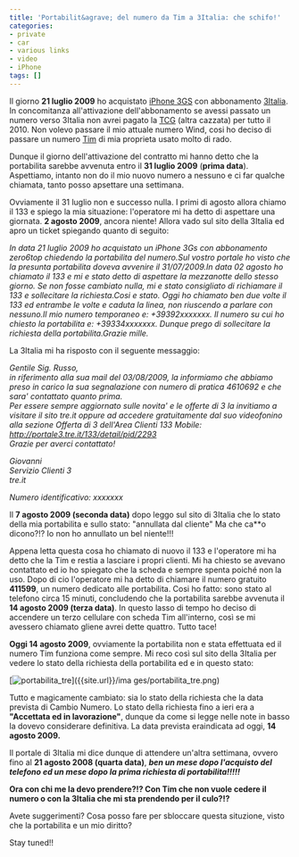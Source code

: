```yaml
---
title: 'Portabilit&agrave; del numero da Tim a 3Italia: che schifo!'
categories:
- private
- car
- various links
- video
- iPhone
tags: []
---
```

Il giorno **21 luglio 2009** ho acquistato [iPhone
3GS](http://www.apple.com/it/iphone/) con abbonamento
[3Italia](http://www.tre.it). In concomitanza all'attivazione dell'abbonamento
se avessi passato un numero verso 3Italia non avrei pagato la
[TCG](http://it.wikipedia.org/wiki/Tassa_di_concessione_governativa) (altra
cazzata) per tutto il 2010. Non volevo passare il mio attuale numero Wind,
cosi ho deciso di passare un numero [Tim](http://www.tim.it) di mia proprieta
usato molto di rado.

Dunque il giorno dell'attivazione del contratto mi hanno detto che la
portabilita sarebbe avvenuta entro il **31 luglio 2009** (**prima data**).
Aspettiamo, intanto non do il mio nuovo numero a nessuno e ci far qualche
chiamata, tanto posso apsettare una settimana.

Ovviamente il 31 luglio non e successo nulla. I primi di agosto allora chiamo
il 133 e spiego la mia situazione: l'operatore mi ha detto di aspettare una
giornata. **2 agosto 2009**, ancora niente! Allora vado sul sito della 3Italia
ed apro un ticket spiegando quanto di seguito:

_In data 21 luglio 2009 ho acquistato un iPhone 3Gs con abbonamento zero6top
chiedendo la portabilita del numero.Sul vostro portale ho visto che la
presunta portabilita doveva avvenire il 31/07/2009.In data 02 agosto ho
chiamato il 133 e mi e stato detto di aspettare la mezzanotte dello stesso
giorno. Se non fosse cambiato nulla, mi e stato consigliato di richiamare il
133 e sollecitare la richiesta.Cosi e stato. Oggi ho chiamato ben due volte il
133 ed entrambe le volte e caduta la linea, non riuscendo a parlare con
nessuno.Il mio numero temporaneo e: +39392xxxxxxx. Il numero su cui ho chiesto
la portabilita e: +39334xxxxxxx. Dunque prego di sollecitare la richiesta
della portabilita.Grazie mille._

La 3Italia mi ha risposto con il seguente messaggio:

_Gentile Sig. Russo,  
in riferimento alla sua mail del 03/08/2009, la informiamo che abbiamo preso
in carico la sua segnalazione con numero di pratica 4610692 e che sara'
contattato quanto prima.  
Per essere sempre aggiornato sulle novita' e le offerte di 3 la invitiamo a
visitare il sito tre.it oppure ad accedere gratuitamente dal suo videofonino
alla sezione Offerta di 3 dell'Area Clienti 133 Mobile:  
<http://portale3.tre.it/133/detail/pid/2293>  
Grazie per averci contattato!_

_Giovanni  
Servizio Clienti 3  
tre.it_

_Numero identificativo: xxxxxxx_

Il **7 agosto 2009 (seconda data)** dopo leggo sul sito di 3Italia che lo
stato della mia portabilita e sullo stato: "annullata dal cliente" Ma che
ca\*\*o dicono?!? Io non ho annullato un bel niente!!!

Appena letta questa cosa ho chiamato di nuovo il 133 e l'operatore mi ha detto
che la Tim e restia a lasciare i propri clienti. Mi ha chiesto se avevano
contattato ed io ho spiegato che la scheda e sempre spenta poiché non la uso.
Dopo di cio l'operatore mi ha detto di chiamare il numero gratuito **411599**,
un numero dedicato alle portabilita. Cosi ho fatto: sono stato al telefono
circa 15 minuti, concludendo che la portabilita sarebbe avvenuta il **14
agosto 2009 (terza data)**. In questo lasso di tempo ho deciso di accendere un
terzo cellulare con scheda Tim all'interno, così se mi avessero chiamato
gliene avrei dette quattro. Tutto tace!

**Oggi 14 agosto 2009**, ovviamente la portabilita non e stata effettuata ed il numero Tim funziona come sempre. Mi reco così sul sito della 3Italia per vedere lo stato della richiesta della portabilita ed e in questo stato:

[![portabilita_tre]({{site.url}}/images/portabilita_tre.png)]({{site.url}}/ima
ges/portabilita_tre.png)

Tutto e magicamente cambiato: sia lo stato della richiesta che la data
prevista di Cambio Numero. Lo stato della richiesta fino a ieri era a
**"Accettata ed in lavorazione"**, dunque da come si legge nelle note in basso
la dovevo considerare definitiva. La data prevista eraindicata ad oggi, **14
agosto 2009.**

Il portale di 3Italia mi dice dunque di attendere un'altra settimana, ovvero
fino al **21 agosto 2008 (quarta data)**, _**ben un mese dopo l'acquisto del
telefono ed un mese dopo la prima richiesta di portabilita!!!!!**_

**Ora con chi me la devo prendere?!? Con Tim che non vuole cedere il numero o con la 3Italia che mi sta prendendo per il culo?!?**

Avete suggerimenti? Cosa posso fare per sbloccare questa situzione, visto che
la portabilita e un mio diritto?

Stay tuned!!

